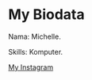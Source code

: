 <!DOCTYPE html>
<html>
<head>
<title>Page Title</title>
</head>
<body>

<h1>My Biodata</h1>
<p>Nama: Michelle.</p>
<p>Skills: Komputer.</p>
  <a href="https://Instagram.com/michellemeriel">My Instagram</a>
</body>
</html>
